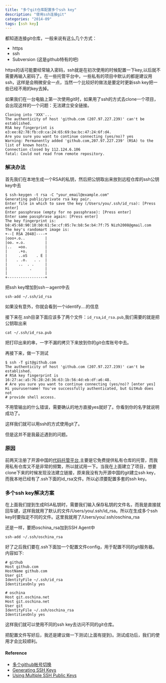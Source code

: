 ```yaml
---
title: "多个git仓库配置多个ssh key"
description: "使用ssh连接git"
categories: "2014-09"
tags: [ssh key]
---
```


都知道连接git仓库，一般来说有这么几个方式：

* https
* ssh
* Subversion (这是github特有的吧)

https的话可能要经常输入密码，ssh就是在初次使用的时候配置一下key,以后就不需要再输入密码了。在一些托管平台中，一些私有的项目中默认的都是建议用ssh，这样是会稍微安全一点，当然一个比较好的做法是要定时更新ssh key把一些已经不用的key去掉。


如果我们在一台电脑上第一次使用git时，如果用了ssh的方式去clone一个项目，会出现这样的一个问题：无法建立安全链接。

	Cloning into 'XXX'...
	The authenticity of host 'github.com (207.97.227.239)' can't be established.
	RSA key fingerprint is e3:ee:82:78:fb:c0:ca:24:65:69:ba:bc:47:24:6f:d4.
	Are you sure you want to continue connecting (yes/no)? yes
	Warning: Permanently added 'github.com,207.97.227.239' (RSA) to the list of known hosts.
	Connection closed by 112.124.6.106
	fatal: Could not read from remote repository.



### 解决办法
首先我们在本地生成一个RSA的私钥，然后把公钥取出来放到远程仓库的ssh公钥key中去

	$ ssh-keygen -t rsa -C "your_email@example.com"
	Generating public/private rsa key pair.
	Enter file in which to save the key (/Users/you/.ssh/id_rsa): [Press enter]
	Enter passphrase (empty for no passphrase): [Press enter]
	Enter same passphrase again: [Press enter]
	The key fingerprint is:
	b8:45:68:90:10:b0:61:5e:cf:05:7e:b8:5e:b4:7f:75 Nizh2008@gmail.com
	The key's randomart image is:
	+--[ RSA 2048]----+
	|ooo+.o..         |
	|oo. =.o.         |
	|..   =oo.        |
	|     .+o.        |
	|     ..oS    . E |
	|    . .o.   . .  |
	|     ..  . .     |
	|          .      |
	|                 |
	+-----------------+

把ssh key增加到ssh－agent中去

	ssh-add ~/.ssh/id_rsa

如果没有意外，你就会看到一个identify....的信息

接下来在.ssh目录下面应该多了两个文件：`id_rsa`,`id_rsa.pub`,我们需要的就是把公钥取出来

	cat ~/.ssh/id_rsa.pub

把打印出来的串，一字不漏的拷贝下来放到你的git仓库账号中去。

再接下来，做一下测试

	$ ssh -T git@github.com
	The authenticity of host 'github.com (207.97.227.239)' can't be established.
	# RSA key fingerprint is 16:27:ac:a5:76:28:2d:36:63:1b:56:4d:eb:df:a6:48.
	# Are you sure you want to continue connecting (yes/no)? [enter yes]
	Hi yourusername! You've successfully authenticated, but GitHub does not
	# provide shell access.

不用管输出的什么错误，需要确认的地方直接yes就好了。你看到你的名字就说明成功了。

这样我们就可以用ssh的方式使用git了。

但是这并不是我最近遇到的问题。

### 原因

前两天注册了开源中国的[代码托管平台](http://git.oschina.net/),主要是它免费提供私有仓库的托管，而我用私有仓库又不是非常的频繁，所以就试用一下。当我在上面建立了项目，想要clone下来的时候发现没法建立链接，原来我没有为开源中国的git建立ssh key，而我本地已经有了.ssh下面的id_rsa文件。所以必须要配置多套的ssh key。


### 多个ssh key解决方案

在上面我们提到生成RSA私钥时，需要我们输入保存私钥的文件名，而我是直接就回车键，这样我就用了默认的文件/Users/you/.ssh/id_rsa。所以在生成多个ssh key时要指定不同的文件。这里我就用了/Users/you/.ssh/oschina_rsa

还是一样，要把oschina_rsa加到SSH Agent中

	ssh-add ~/.ssh/oschina_rsa

好了之后我们要在.ssh下面加一个配置文件config，用于配置不同的git服务器。内容如下:

	# github
	Host github.com
	HostName github.com
	User git
	IdentityFile ~/.ssh/id_rsa
	IdentitiesOnly yes

	# oschina 
	Host git.oschina.net
	Host git.oschina.net
	User git
	IdentityFile ~/.ssh/oschina_rsa
	IdentitiesOnly yes

这样我们就可以使用不同的ssh key去访问不同的git仓库。

把配置文件写好后，我还是建议做一下测试(上面有提到)。测试成功后，我们的使用才会比较顺利。



#### Reference

* [多个github帐号切换](http://stormzhang.github.io/other/2013/10/16/github-multiply-ssh-key/)
* [Generating SSH Keys](https://help.github.com/articles/generating-ssh-keys)
* [Using Multiple SSH Public Keys](http://superuser.com/questions/272465/using-multiple-ssh-public-keys)

